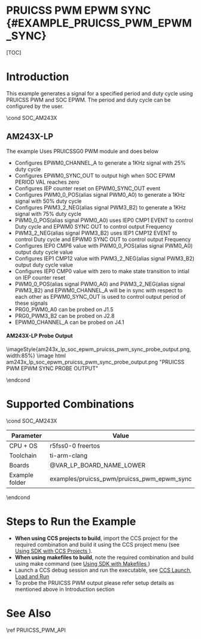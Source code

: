 # PRUICSS PWM EPWM SYNC {#EXAMPLE_PRUICSS_PWM_EPWM_SYNC}

[TOC]

# Introduction

This example generates a signal for a specified period and duty cycle using
PRUICSS PWM and SOC EPWM. The period and duty cycle can be configured by the user.

\cond SOC_AM243X

## AM243X-LP
The example Uses PRUICSSG0 PWM module and does below

- Configures EPWM0_CHANNEL_A to generate a 1KHz signal with 25% duty cycle
- Configures EPWM0_SYNC_OUT to output high when SOC EPWM PERIOD VAL reaches zero
- Configures IEP counter reset on EPWM0_SYNC_OUT event
- Configures PWM0_0_POS(alias signal PWM0_A0) to generate a 1KHz signal with 50% duty cycle 
- Configures PWM3_2_NEG(alias signal PWM3_B2) to generate a 1KHz signal with 75% duty cycle 
- PWM0_0_POS(alias signal PWM0_A0) uses IEP0 CMP1  EVENT to control Duty cycle and EPWM0 SYNC OUT to control output Frequency
- PWM3_2_NEG(alias signal PWM3_B2) uses IEP1 CMP12 EVENT to control Duty cycle and EPWM0 SYNC OUT to control output Frequency
- Configures IEP0 CMP6 value with PWM0_0_POS(alias signal PWM0_A0) output duty cycle value
- Configures IEP1 CMP12 value with PWM3_2_NEG(alias signal PWM3_B2) output duty cycle value
- Configures IEP0 CMP0 value with zero to make state transition to intial on IEP counter reset
- PWM0_0_POS(alias signal PWM0_A0) and PWM3_2_NEG(alias signal PWM3_B2) and EPWM0_CHANNEL_A will be in sync with respect to each other as EPWM0_SYNC_OUT is used to  control output period of these signals
- PRG0_PWM0_A0 can be probed on J1.5
- PRG0_PWM3_B2 can be probed on J2.8
- EPWM0_CHANNEL_A can be probed on J4.1

#### AM243X-LP Probe Output 
\imageStyle{am243x_lp_soc_epwm_pruicss_pwm_sync_probe_output.png,width:85%}
\image html am243x_lp_soc_epwm_pruicss_pwm_sync_probe_output.png "PRUICSS PWM EPWM SYNC PROBE OUTPUT"

\endcond

# Supported Combinations

\cond SOC_AM243X

 Parameter      | Value
 ---------------|-----------
 CPU + OS       | r5fss0-0 freertos
 Toolchain      | ti-arm-clang
 Boards         | @VAR_LP_BOARD_NAME_LOWER
 Example folder | examples/pruicss_pwm/pruicss_pwm_epwm_sync

\endcond

# Steps to Run the Example

- **When using CCS projects to build**, import the CCS project for the required combination
  and build it using the CCS project menu (see <a href="@VAR_MCU_SDK_DOCS_PATH/CCS_PROJECTS_PAGE.html" target="_blank"> Using SDK with CCS Projects </a>).
- **When using makefiles to build**, note the required combination and build using
  make command (see <a href="@VAR_MCU_SDK_DOCS_PATH/MAKEFILE_BUILD_PAGE.html" target="_blank"> Using SDK with Makefiles </a>)
- Launch a CCS debug session and run the executable, see <a href="@VAR_MCU_SDK_DOCS_PATH/CCS_LAUNCH_PAGE.html" target="_blank">  CCS Launch, Load and Run </a>
- To probe the PRUICSS PWM output please refer setup details as mentioned above in Introduction section

# See Also

\ref PRUICSS_PWM_API


